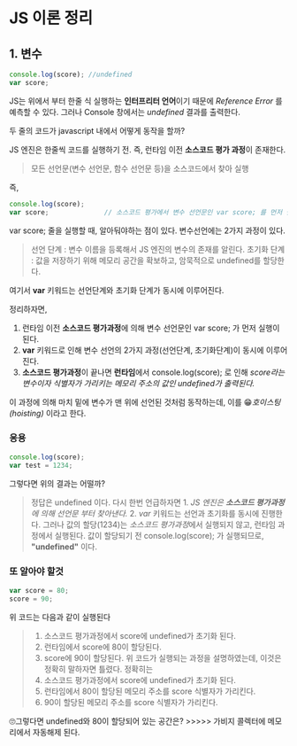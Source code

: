 # JS 이론 정리
## 1. 변수
```javascript
console.log(score); //undefined
var score;
```
JS는 위에서 부터 한줄 식 실행하는 **인터프리터 언어**이기 때문에 _Reference Error_ 를 예측할 수 있다. 그러나 Console 창에서는 _undefined_ 결과를 출력한다.

두 줄의 코드가 javascript 내에서 어떻게 동작을 할까?

JS 엔진은 한줄씩 코드를 실행하기 전. 즉, 런타임 이전  **소스코드 평가 과정**이 존재한다.
> 모든 선언문(변수 선언문, 함수 선언문 등)을 소스코드에서 찾아 실행

즉, 
```javascript
console.log(score);
var score;              // 소스코드 평가에서 변수 선언문인 var score; 를 먼저 실행
```
var score; 줄을 실행할 때, 알아둬야하는 점이 있다. 변수선언에는 2가지 과정이 있다.
> 선언 단계 : 변수 이름을 등록해서 JS 엔진의 변수의 존재를 알린다.
> 초기화 단계 : 값을 저장하기 위해 메모리 공간을 확보하고, 암묵적으로 undefined를 할당한다.

여기서 **var** 키워드는 선언단계와 초기화 단계가 동시에 이루어진다.

정리하자면, 
1. 런타임 이전 **소스코드 평가과정**에 의해 변수 선언문인 var score; 가 먼저 실행이 된다.
2. **var** 키워드로 인해 변수 선언의 2가지 과정(선언단계, 초기화단계)이 동시에 이루어진다.
3. **소스코드 평가과정**이 끝나면 **런타임**에서 console.log(score); 로 인해 *score라는 변수이자 식별자가 가리키는 메모리 주소의 값인 undefined가 출력된다.*

이 과정에 의해 마치 밑에 변수가 맨 위에 선언된 것처럼 동작하는데, 이를 😁*호이스팅(hoisting)* 이라고 한다.

### 응용
```javascript
console.log(score);
var test = 1234;
```
그렇다면 위의 결과는 어떨까?
> 정답은 undefined 이다.
다시 한번 언급하자면 1. *JS 엔진은 **소스코드 평가과정**에 의해 선언문 부터 찾아낸다.* 2. *var* 키워드는 선언과 초기화를 동시에 진행한다.
그러나 값의 할당(1234)는 *소스코드 평가과정*에서 실행되지 않고, 런타임 과정에서 실행된다.
값이 할당되기 전 console.log(score); 가 실행되므로, **"undefined"** 이다. 

### 또 알아야 할것
```javascript
var score = 80;
score = 90;
```
위 코드는 다음과 같이 실행된다
> 1. 소스코드 평가과정에서 score에 undefined가 초기화 된다.
> 2. 런타임에서 score에 80이 할당된다.
> 3. score에 90이 할당된다.
위 코드가 실행되는 과정을 설명하였는데, 이것은 정확히 말하자면 틀렸다. 정확히는
> 1. 소스코드 평가과정에서 score에 undefined가 초기화 된다.
> 2. 런타임에서 80이 할당된 메모리 주소를 score 식별자가 가리킨다. 
> 3. 90이 할당된 메모리 주소를 score 식별자가 가리킨다.

🙄그렇다면 undefined와 80이 할당되어 있는 공간은? >>>>> 가비지 콜렉터에 메모리에서 자동해제 된다.
